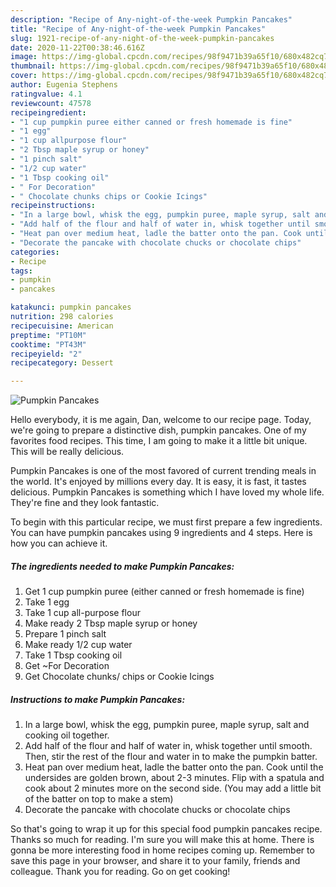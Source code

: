 ```yaml
---
description: "Recipe of Any-night-of-the-week Pumpkin Pancakes"
title: "Recipe of Any-night-of-the-week Pumpkin Pancakes"
slug: 1921-recipe-of-any-night-of-the-week-pumpkin-pancakes
date: 2020-11-22T00:38:46.616Z
image: https://img-global.cpcdn.com/recipes/98f9471b39a65f10/680x482cq70/pumpkin-pancakes-recipe-main-photo.jpg
thumbnail: https://img-global.cpcdn.com/recipes/98f9471b39a65f10/680x482cq70/pumpkin-pancakes-recipe-main-photo.jpg
cover: https://img-global.cpcdn.com/recipes/98f9471b39a65f10/680x482cq70/pumpkin-pancakes-recipe-main-photo.jpg
author: Eugenia Stephens
ratingvalue: 4.1
reviewcount: 47578
recipeingredient:
- "1 cup pumpkin puree either canned or fresh homemade is fine"
- "1 egg"
- "1 cup allpurpose flour"
- "2 Tbsp maple syrup or honey"
- "1 pinch salt"
- "1/2 cup water"
- "1 Tbsp cooking oil"
- " For Decoration"
- " Chocolate chunks chips or Cookie Icings"
recipeinstructions:
- "In a large bowl, whisk the egg, pumpkin puree, maple syrup, salt and cooking oil together."
- "Add half of the flour and half of water in, whisk together until smooth. Then, stir the rest of the flour and water in to make the pumpkin batter."
- "Heat pan over medium heat, ladle the batter onto the pan. Cook until the undersides are golden brown, about 2-3 minutes. Flip with a spatula and cook about 2 minutes more on the second side. (You may add a little bit of the batter on top to make a stem)"
- "Decorate the pancake with chocolate chucks or chocolate chips"
categories:
- Recipe
tags:
- pumpkin
- pancakes

katakunci: pumpkin pancakes 
nutrition: 298 calories
recipecuisine: American
preptime: "PT10M"
cooktime: "PT43M"
recipeyield: "2"
recipecategory: Dessert

---
```



![Pumpkin Pancakes](https://img-global.cpcdn.com/recipes/98f9471b39a65f10/680x482cq70/pumpkin-pancakes-recipe-main-photo.jpg)

Hello everybody, it is me again, Dan, welcome to our recipe page. Today, we're going to prepare a distinctive dish, pumpkin pancakes. One of my favorites food recipes. This time, I am going to make it a little bit unique. This will be really delicious.

Pumpkin Pancakes is one of the most favored of current trending meals in the world. It's enjoyed by millions every day. It is easy, it is fast, it tastes delicious. Pumpkin Pancakes is something which I have loved my whole life. They're fine and they look fantastic.




To begin with this particular recipe, we must first prepare a few ingredients. You can have pumpkin pancakes using 9 ingredients and 4 steps. Here is how you can achieve it.

<!--inarticleads1-->

##### The ingredients needed to make Pumpkin Pancakes:

1. Get 1 cup pumpkin puree (either canned or fresh homemade is fine)
1. Take 1 egg
1. Take 1 cup all-purpose flour
1. Make ready 2 Tbsp maple syrup or honey
1. Prepare 1 pinch salt
1. Make ready 1/2 cup water
1. Take 1 Tbsp cooking oil
1. Get  ~For Decoration
1. Get  Chocolate chunks/ chips or Cookie Icings




<!--inarticleads2-->

##### Instructions to make Pumpkin Pancakes:

1. In a large bowl, whisk the egg, pumpkin puree, maple syrup, salt and cooking oil together.
1. Add half of the flour and half of water in, whisk together until smooth. Then, stir the rest of the flour and water in to make the pumpkin batter.
1. Heat pan over medium heat, ladle the batter onto the pan. Cook until the undersides are golden brown, about 2-3 minutes. Flip with a spatula and cook about 2 minutes more on the second side. (You may add a little bit of the batter on top to make a stem)
1. Decorate the pancake with chocolate chucks or chocolate chips




So that's going to wrap it up for this special food pumpkin pancakes recipe. Thanks so much for reading. I'm sure you will make this at home. There is gonna be more interesting food in home recipes coming up. Remember to save this page in your browser, and share it to your family, friends and colleague. Thank you for reading. Go on get cooking!
